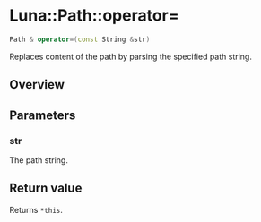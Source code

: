 # Luna::Path::operator=

```c++
Path & operator=(const String &str)
```

Replaces content of the path by parsing the specified path string. 

## Overview


## Parameters
### str
The path string. 

## Return value
Returns `*this`. 

